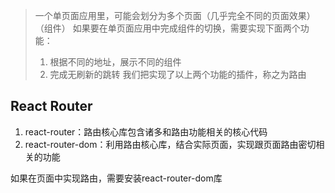 <!--
 * @description: 
 * @Author: Lei Min
 * @Date: 2022-05-21 23:37:01
 * @LastEditTime: 2022-05-21 23:37:01
 * @LastEditors: Lei Min
-->
> 一个单页面应用里，可能会划分为多个页面（几乎完全不同的页面效果）（组件）
> 如果要在单页面应用中完成组件的切换，需要实现下面两个功能：
> 1. 根据不同的地址，展示不同的组件
> 2. 完成无刷新的跳转
> 我们把实现了以上两个功能的插件，称之为路由



## React Router

1. react-router：路由核心库包含诸多和路由功能相关的核心代码
2. react-router-dom：利用路由核心库，结合实际页面，实现跟页面路由密切相关的功能

如果在页面中实现路由，需要安装react-router-dom库